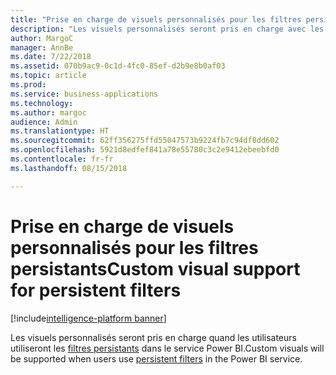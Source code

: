 ```yaml
---
title: "Prise en charge de visuels personnalisés pour les filtres persistants"
description: "Les visuels personnalisés seront pris en charge avec les filtres persistants."
author: MargoC
manager: AnnBe
ms.date: 7/22/2018
ms.assetid: 070b9ac9-0c1d-4fc0-85ef-d2b9e8b0af03
ms.topic: article
ms.prod: 
ms.service: business-applications
ms.technology: 
ms.author: margoc
audience: Admin
ms.translationtype: HT
ms.sourcegitcommit: 62ff356275ffd55047573b9224fb7c94df8dd602
ms.openlocfilehash: 5921d8edfef841a78e55780c3c2e9412ebeebfd0
ms.contentlocale: fr-fr
ms.lasthandoff: 08/15/2018

---
```

# <a name="custom-visual-support-for-persistent-filters"></a><span data-ttu-id="cec5f-103">Prise en charge de visuels personnalisés pour les filtres persistants</span><span class="sxs-lookup"><span data-stu-id="cec5f-103">Custom visual support for persistent filters</span></span>

[!include[intelligence-platform banner](../../includes/intelligence-platform.md)]



<span data-ttu-id="cec5f-104">Les visuels personnalisés seront pris en charge quand les utilisateurs utiliseront les [filtres persistants](https://powerbi.microsoft.com/en-us/blog/announcing-persistent-filters-in-the-service/) dans le service Power BI.</span><span class="sxs-lookup"><span data-stu-id="cec5f-104">Custom visuals will be supported when users use [persistent filters](https://powerbi.microsoft.com/en-us/blog/announcing-persistent-filters-in-the-service/) in the Power BI service.</span></span>

